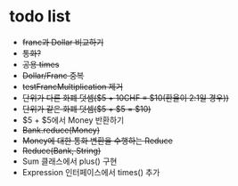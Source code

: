# todo list
+ ~~franc과 Dollar 비교하기~~
+ ~~통화?~~
+ ~~공용 times~~
+ ~~Dollar/Franc 중복~~
+ ~~testFrancMultiplication 제거~~
+ ~~단위가 다른 화폐 덧셈($5 + 10CHF = $10(환율이 2:1일 경우))~~
+ ~~단위가 같은 화폐 덧셈($5 + $5 = $10)~~
+ $5 + $5에서 Money 반환하기
+ ~~Bank.reduce(Money)~~
+ ~~Money에 대한 통화 변환을 수행하는 Reduce~~
+ ~~Reduce(Bank, String)~~
+ Sum 클래스에서 plus() 구현
+ Expression 인터페이스에서 times() 추가